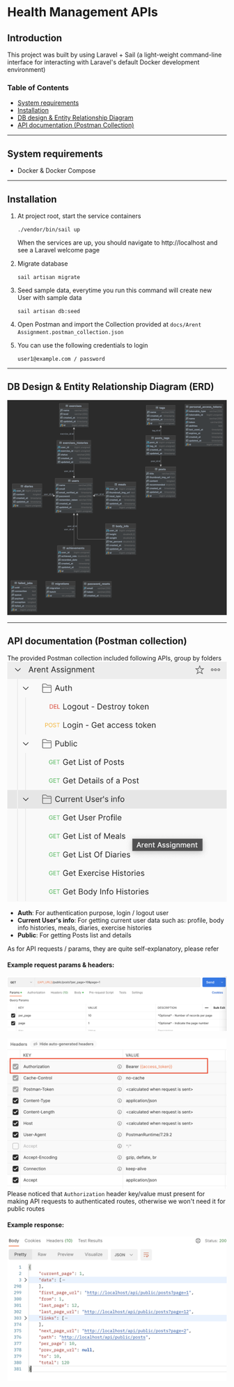# Health Management APIs

## Introduction
This project was built by using Laravel + Sail (a light-weight command-line interface for interacting with Laravel's default Docker development environment)

### Table of Contents

* [System requirements](#system-requirements)
* [Installation](#installation)
* [DB design & Entity Relationship Diagram](#db-design--entity-relationship-diagram--erd-)
* [API documentation (Postman Collection)](#api-documentation--postman-collection-)

------------------------------------------------------------------------

## System requirements

- Docker & Docker Compose

------------------------------------------------------------------------

## Installation

1. At project root, start the service containers
    ```
    ./vendor/bin/sail up
    ```
    When the services are up, you should navigate to http://localhost and see a Laravel welcome page   

2. Migrate database
    ```
    sail artisan migrate
    ```
3. Seed sample data, everytime you run this command will create new User with sample data
    ```
    sail artisan db:seed
    ```
4. Open Postman and import the Collection provided at `docs/Arent Assignment.postman_collection.json`
5. You can use the following credentials to login
    ```
    user1@example.com / password
    ```

------------------------------------------------------------------------

## DB Design & Entity Relationship Diagram (ERD)

![arent_assignment_ERD.png](docs%2Farent_assignment_ERD.png)

------------------------------------------------------------------------

## API documentation (Postman collection)

The provided Postman collection included following APIs, group by folders
![api_docs_1.png](docs%2Fimg%2Fapi_doc_1.png)

- **Auth**: For authentication purpose, login / logout user 
- **Current User's info**: For getting current user data such as: profile, body info histories, meals, diaries, exercise histories
- **Public**: For getting Posts list and details

As for API requests / params, they are quite self-explanatory, please refer

#### Example request params & headers:
![api_doc_example_request.png](docs%2Fimg%2Fapi_doc_example_request.png)

![api_doc_example_request_headers.png](docs%2Fimg%2Fapi_doc_example_request_headers.png)
Please noticed that `Authorization` header key/value must present for making API requests to authenticated routes, otherwise we won't need it for public routes

#### Example response:
![api_doc_example_response.png](docs%2Fimg%2Fapi_doc_example_response.png)
